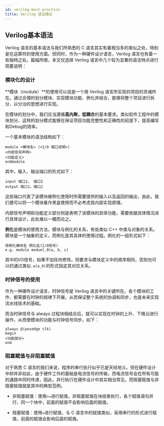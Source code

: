 ```yaml
---
id: verilog-best-practice
title: Verilog 语法摘记
---
```


## Verilog基本语法

Verilog 语言的基本语法与我们所熟悉的 C 语言其实有着相当多的类似之处，特别是在运算符的使用方面。但同时，作为一种硬件设计语言，Verilog 语言也有着一些独特之处。篇幅所限，本文仅选择 Verilog 语言中几个较为显著的语法特点进行简要说明：

### 模块化的设计

**模块（module）**的使用可以说是一个用 Verilog 语言所实现的项目的灵魂所在。通过合理的划分模块、实现模块功能、例化并结合，能够将整个项目进行拆分，以分治的思想进行实现。

在模块的划分中，我们应当遵循**高内聚，低耦合**的基本要求。类似软件工程中的模块划分，这样的划分模式能够在保证项目功能完整性和正确性的前提下，提高编写和Debug的效率。

一个基本模块的语法结构如下：

```
module <模块名> (<I/O 端口说明>)
<内部信号声明>
<功能定义>
endmodule
```

其中，输入、输出端口的形式如下：

```
input 端口1， 端口2
output 端口1，端口2
```

这些端口代表了该模块被例化使用时所需要提供的输入以及返回的输出，由此，我们便可以将一个模块看作黑盒使用而不必考虑其内部实现原理。

内部信号声明和功能定义部分则是表明了该模块的具体功能，需要依据具体情况进行具体设计，此处难以一概而论之。

**例化**是模块的使用方法，模块与例化的关系，有些类似 C++ 中类与对象的关系。模块是一个抽象的定义，而例化是其具体的使用过程。例化的一般形式如下：

```
待例化模块名 例化名(I/O信号)
e.g. module moduel_0(a, b, c)
```

其中的I/O信号，如果不加任何修饰，则要求与模块定义中的顺序相同，否则也可以的通过类似`.a(a_0)`的形式指定其对应关系。

### 时钟信号的使用

作为一种硬件设计语言，时钟信号是 Verilog 语言中的关键所在。各个模块的工作，都需要在时钟的规律下开展，从而保证整个系统的协调和同步，也是未来实现流水线技术的基础。

而当时钟信号与 always 过程块相结合后，就可以实现在时钟的上升、下降沿进行操作，从而使模块的功能与时钟信号同步。如下：

```
always @(posedge clk)
begin
<功能部分>
end
```

### 阻塞赋值与非阻塞赋值

对于熟悉 C 语言的我们来说，程序的串行执行似乎已是天经地义。但在硬件设计中却并非如此，由于硬件工作的基础是电流信号的传输，而电流信号会在所有可能的通路中同时传递，因此，并行执行在硬件设计中其实相当常见。而阻塞赋值与非阻塞赋值就是其中的典型范例。

- 非阻塞赋值：使用`<=`进行赋值，非阻塞赋值在块结束执行，各个赋值语句并行，同一个块中，前面的赋值不会影响后面的赋值。

- 阻塞赋值：使用`=`进行赋值，与 C 语言中的赋值类似，采用串行的形式进行赋值，前面的赋值会影响后面的赋值。
